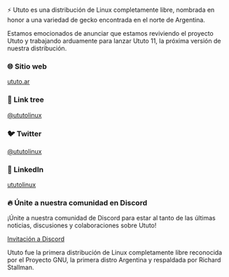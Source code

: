 :zap: Ututo es una distribución de Linux completamente libre, nombrada en honor a una variedad de gecko encontrada en el norte de Argentina.

Estamos emocionados de anunciar que estamos reviviendo el proyecto Ututo y trabajando arduamente para lanzar Ututo 11, la próxima versión de nuestra distribución.

### 🌐 Sitio web

[ututo.ar](https://ututo.ar)

### 🌳 Link tree

[@ututolinux](https://linktr.ee/ututolinux)

### 🐦 Twitter

[@ututolinux](https://twitter.com/ututolinux)

### 💼 LinkedIn

[ututolinux](https://www.linkedin.com/company/ututo)

### 🔥 Únite a nuestra comunidad en Discord

¡Únite a nuestra comunidad de Discord para estar al tanto de las últimas noticias, discusiones y colaboraciones sobre Ututo!

[Invitación a Discord](https://discord.com/invite/ASEuyrfpFy)

Ututo fue la primera distribución de Linux completamente libre reconocida por el Proyecto GNU, la primera distro Argentina y respaldada por Richard Stallman.
